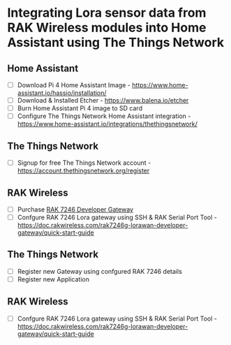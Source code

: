 # Integrating Lora sensor data from RAK Wireless modules into Home Assistant using The Things Network

## Home Assistant

- [ ] Download Pi 4 Home Assistant Image - https://www.home-assistant.io/hassio/installation/
- [ ] Download & Installed Etcher - https://www.balena.io/etcher
- [ ] Burn Home Assistant Pi 4 image to SD card
- [ ] Configure The Things Network Home Assistant integration - https://www.home-assistant.io/integrations/thethingsnetwork/

## The Things Network

- [ ] Signup for free The Things Network account - https://account.thethingsnetwork.org/register

## RAK Wireless

- [ ] Purchase [RAK 7246 Developer Gateway](https://store.rakwireless.com/products/rak7246-lpwan-developer-gateway)
- [ ] Confgure RAK 7246 Lora gateway using SSH & RAK Serial Port Tool - https://doc.rakwireless.com/rak7246g-lorawan-developer-gateway/quick-start-guide

## The Things Network

- [ ] Register new Gateway using confgured RAK 7246 details
- [ ] Register new Application

## RAK Wireless

- [ ] Confgure RAK 7246 Lora gateway using SSH & RAK Serial Port Tool - https://doc.rakwireless.com/rak7246g-lorawan-developer-gateway/quick-start-guide


